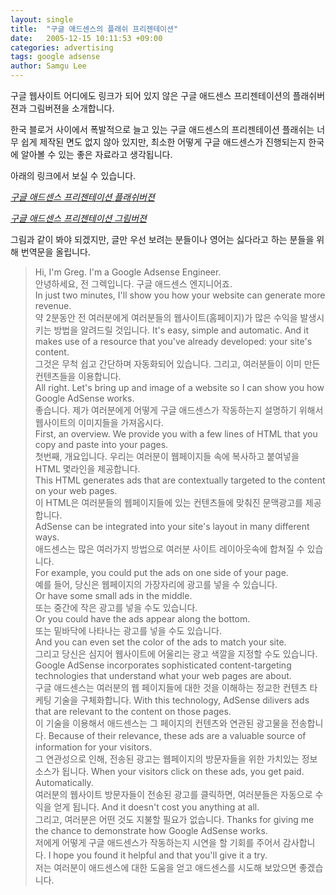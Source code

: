 ```yaml
---
layout: single
title:  "구글 애드센스의 플래쉬 프리젠테이션"
date:   2005-12-15 10:11:53 +09:00
categories: advertising
tags: google adsense
author: Samgu Lee
---
```

구글 웹사이트 어디에도 링크가 되어 있지 않은 구글 애드센스 프리젠테이션의 플래쉬버젼과 그림버젼을 소개합니다.

한국 블로거 사이에서 폭발적으로 늘고 있는 구글 애드센스의 프리젠테이션 플래쉬는 너무 쉽게 제작된 면도 없지 않아 있지만, 최소한 어떻게 구글 애드센스가 진행되는지 한국에 알아볼 수 있는 좋은 자료라고 생각됩니다.

아래의 링크에서 보실 수 있습니다.

[*구글 애드센스 프리젠테이션 플래쉬버젼*](http://services.google.com/demo/adsense/demo05?url=http%3A%2F%2Fblog.repl.net%2F&#038;x=21&#038;y=10)

[*구글 애드센스 프리젠테이션 그림버젼*](http://services.google.com/marketing/links/as_demo_low/)

그림과 같이 봐야 되겠지만, 글만 우선 보려는 분들이나 영어는 싫다라고 하는 분들을 위해 번역문을 올립니다.

> Hi, I'm Greg. I'm a Google Adsense Engineer.  
> 안녕하세요, 전 그렉입니다. 구글 애드센스 엔지니어죠.  
> In just two minutes, I'll show you how your website can generate more revenue.  
> 약 2분동안 전 여러분에게 여러분들의 웹사이트(홈페이지)가 많은 수익을 발생시키는 방법을 알려드릴 것입니다.
> It's easy, simple and automatic. And it makes use of a resource that you've already developed: your site's content.  
> 그것은 무척 쉽고 간단하며 자동화되어 있습니다. 그리고, 여러분들이 이미 만든 컨텐츠들을 이용합니다.  
> All right. Let's bring up and image of a website so I can show you how Google AdSense works.  
> 좋습니다. 제가 여러분에게 어떻게 구글 애드센스가 작동하는지 설명하기 위해서 웹사이트의 이미지들을 가져옵시다.  
> First, an overview. We provide you with a few lines of HTML that you copy and paste into your pages.  
> 첫번째, 개요입니다. 우리는 여러분이 웹페이지들 속에 복사하고 붙여넣을 HTML 몇라인을 제공합니다.  
> This HTML generates ads that are contextually targeted to the content on your web pages.  
> 이 HTML은 여러분들의 웹페이지들에 있는 컨텐츠들에 맞춰진 문맥광고를 제공합니다.  
> AdSense can be integrated into your site's layout in many different ways.  
> 애드센스는 많은 여러가지 방법으로 여러분 사이트 레이아웃속에 합쳐질 수 있습니다.  
> For example, you could put the ads on one side of your page.  
> 예를 들어, 당신은 웹페이지의 가장자리에 광고를 넣을 수 있습니다.  
> Or have some small ads in the middle.  
> 또는 중간에 작은 광고를 넣을 수도 있습니다.  
> Or you could have the ads appear along the bottom.  
> 또는 밑바닥에 나타나는 광고를 넣을 수도 있습니다.  
> And you can even set the color of the ads to match your site.  
> 그리고 당신은 심지어 웹사이트에 어울리는 광고 색깔을 지정할 수도 있습니다.
> Google AdSense incorporates sophisticated content-targeting technologies that understand what your web pages are about.  
> 구글 애드센스는 여러분의 웹 페이지들에 대한 것을 이해하는 정교한 컨텐츠 타케팅 기술을 구체화합니다.
> With this technology, AdSense dilivers ads that are relevant to the content on those pages.  
> 이 기술을 이용해서 애드센스는 그 페이지의 컨텐츠와 연관된 광고물을 전송합니다.
> Because of their relevance, these ads are a valuable source of information for your visitors.  
> 그 연관성으로 인해, 전송된 광고는 웹페이지의 방문자들을 위한 가치있는 정보소스가 됩니다.
> When your visitors click on these ads, you get paid. Automatically.  
> 여러분의 웹사이트 방문자들이 전송된 광고를 클릭하면, 여러분들은 자동으로 수익을 얻게 됩니다.
> And it doesn't cost you anything at all.  
> 그리고, 여러분은 어떤 것도 지불할 필요가 없습니다.
> Thanks for giving me the chance to demonstrate how Google AdSense works.  
> 저에게 어떻게 구글 애드센스가 작동하는지 시연을 할 기회를 주어서 감사합니다.
> I hope you found it helpful and that you'll give it a try.  
> 저는 여러분이 애드센스에 대한 도움을 얻고 애드센스를 시도해 보았으면 좋겠습니다.
